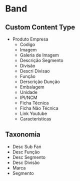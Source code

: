 # Band

## Custom Content Type
- Produto Empresa
    - Codigo
    - Imagem 
    - Galeria de Imagem
    - Descrição Segmento
    - Divisão
    - Descri Divisao
    - Função
    - Derscrição Dunção
    - Embalagem
    - Unidade
    - IPI/NCM
    - Ficha Técnica
    - Ficha Não Técnica
    - Link Youtube
    - Caracteristicas
## Taxonomia
- Desc Sub Fan
- Desc Função
- Desc Segmento
- Desc Divisão
- Marca
- Segmento